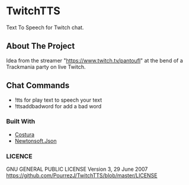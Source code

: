 # TwitchTTS
Text To Speech for Twitch chat.

## About The Project

Idea from the streamer "https://www.twitch.tv/pantoufl" at the bend of a Trackmania party on live Twitch.

## Chat Commands

 * !tts for play text to speech your text
 * !ttsaddbadword for add a bad word

### Built With

* [Costura](https://github.com/Fody/Costura)
* [Newtonsoft.Json](https://www.newtonsoft.com/json)

### LICENCE

GNU GENERAL PUBLIC LICENSE
Version 3, 29 June 2007
https://github.com/PourrezJ/TwitchTTS/blob/master/LICENSE
